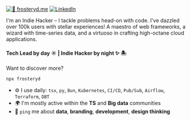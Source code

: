 [![👋 frosteryd.me](https://img.shields.io/badge/%20%20%F0%9F%91%8B%20%20-frosteryd.me-00FF00?colorA=000000)](http://frosteryd.me) [![LinkedIn](https://img.shields.io/badge/LinkedIn-%230077B5.svg?logo=linkedin&logoColor=white)](https://www.linkedin.com/in/linusfrosteryd/)

I'm an Indie Hacker – I tackle problems head-on with code.
I've dazzled over 100k users with stellar experiences! A maestro of web frameworks, a wizard with time-series data, and a virtuoso in crafting high-octane cloud applications.

#### Tech Lead by day ☀️ | Indie Hacker by night ✨ 🏝️

Want to discover more?
```bash
npx frosteryd
```

- ⚙️ I use daily: `tsx`, `py`, `Bun`, `Kubernetes`, `CI/CD`, `Pub/Sub`, `Airflow`, `Terraform`, `DBT`
- 🌍 I'm mostly active within the **TS** and **Big data** communities
- 💬 `ping` me about **data**, **branding**, **development**, **design thinking**

